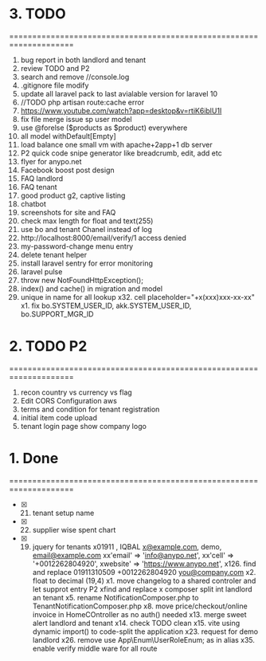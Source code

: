 
# 3. TODO 
====================================================================
1. bug report in both landlord and tenant
111. review TODO and P2
66. search and remove //console.log
1. .gitignore file modify
1.  update all laravel pack to last avialable version for laravel 10
3.	//TODO php artisan route:cache error
4.	https://www.youtube.com/watch?app=desktop&v=rtiK6iblU1I
7.	fix file merge issue sp user model
9.	use @forelse ($products as $product) everywhere
10.	all model withDefault[Empty]
11.	load balance one small vm with apache+2app+1 db server
12.	P2 quick code snipe generator like breadcrumb, edit, add etc
16.	flyer for anypo.net
17.	Facebook boost post design
18.	FAQ landlord 
19.	FAQ tenant
20.	good product g2, captive listing
21.	chatbot
22.	screenshots for site and FAQ
24.	check max length  for float and text(255)
27.	use bo and tenant Chanel instead of log
28.	http://localhost:8000/email/verify/1 access denied
30.	my-password-change menu entry
31.	delete tenant helper
33.	install laravel sentry for error monitoring
34.	laravel pulse
36.	throw new NotFoundHttpException();
37.	index() and cache() in migration and model
38.	unique in name for all lookup
x32.	cell placeholder="+x(xxx)xxx-xx-xx"
x1.	fix bo.SYSTEM_USER_ID, akk.SYSTEM_USER_ID, bo.SUPPORT_MGR_ID

# 2. TODO P2 
====================================================================
1. recon country vs currency vs flag
2. Edit CORS Configuration aws
3. terms and condition for tenant registration
4. initial item code upload
5. tenant login page show company logo


# 1. Done 
====================================================================
- [x] 21. tenant setup name
- [x] 22. supplier wise spent chart
- [x] 19. jquery for tenants
x01911 , IQBAL
x@example.com, demo,  email@example.com
xx'email'				=> 'info@anypo.net',
xx'cell'				=> '+0012262804920',
xwebsite'			=> 'https://www.anypo.net',
x126. find and replace 01911310509 +0012262804920 you@company.com 
x2.	float to decimal (19,4)
x1. move changelog to a shared controler and let supprot entry P2
xfind and replace <table id="datatables-orders" class="table w-100">
x composer split int landlord an tenant
x5.	rename NotificationComposer.php to TenantNotificationComposer.php
x8.	move price/checkout/online invoice in HomeCOntroller as no auth() needed
x13.	merge sweet alert landlord and tenant
x14.	check TODO clean
x15.	vite using dynamic import() to code-split the application
x23.	request for demo landlord
x26.	remove use App\Enum\UserRoleEnum; as in alias
x35.	enable verify middle ware for all route

